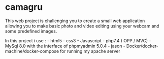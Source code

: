 # camagru
This web project is challenging you to create a small web application allowing you to
make basic photo and video editing using your webcam and some predefined images.

In this project i use :
                          - html5
                          - css3
                          - Javascript
                          - php7.4 ( OPP / MVC)
                          - MySql 8.0 with the interface of phpmyadmin 5.0.4
                          - jason
                          - Docker/docker-machine/docker-compose for running my apache server
